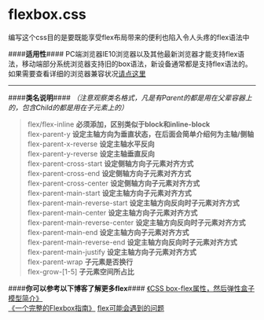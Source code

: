 # flexbox.css

编写这个css目的是要既能享受flex布局带来的便利也陷入令人头疼的flex语法中

####**适用性**####
PC端浏览器IE10浏览器以及其他最新浏览器才能支持flex语法，移动端部分系统浏览器支持旧的box语法，新设备通常都是支持flex语法的。如果需要查看详细的浏览器兼容状况[请点这里][1]


----------


####**类名说明**####
*（注意观察类名格式，凡是有Parent的都是用在父辈容器上的，包含Child的都是用在子元素上的）*
 > flex/flex-inline **必须添加，区别类似于block和inline-block** <br>
 > flex-parent-y **设定主轴方向为垂直状态，在后面会简单介绍何为主轴/侧轴** <br>
 > flex-parent-x-reverse **设定主轴水平反向** <br>
 > flex-parent-y-reverse **设定主轴垂直反向** <br>
 > flex-parent-cross-start **设定侧轴方向子元素对齐方式** <br>
 > flex-parent-cross-end **设定侧轴方向子元素对齐方式** <br>
 > flex-parent-cross-center **设定侧轴方向子元素对齐方式** <br>
 > flex-parent-main-start **设定主轴方向子元素对齐方式** <br>
 > flex-parent-main-reverse-start **设定主轴方向反向时子元素对齐方式** <br>
 > flex-parent-main-center **设定主轴方向子元素对齐方式** <br>
 > flex-parent-main-reverse-center **设定主轴方向反向时子元素对齐方式** <br>
 > flex-parent-main-end **设定主轴方向子元素对齐方式** <br>
 > flex-parent-main-reverse-end **设定主轴方向反向时子元素对齐方式** <br>
 > flex-parent-main-justify **设定主轴方向子元素对齐方式** <br>
 > flex-parent-wrap **子元素是否换行** <br>
 > flex-grow-[1-5] **子元素空间所占比** <br>

####**你可以参考以下博客了解更多flex**####
[《CSS box-flex属性，然后弹性盒子模型简介》][2] <br>
[《一个完整的Flexbox指南》][3]
[flex可能会遇到的问题][4]

  
  
  
  


  [1]: http://caniuse.com/#feat=flexbox
  [2]: http://www.zhangxinxu.com/wordpress/2010/12/css-box-flex%E5%B1%9E%E6%80%A7%EF%BC%8C%E7%84%B6%E5%90%8E%E5%BC%B9%E6%80%A7%E7%9B%92%E5%AD%90%E6%A8%A1%E5%9E%8B%E7%AE%80%E4%BB%8B/
  [3]: http://www.w3cplus.com/css3/a-guide-to-flexbox.html
  [4]: http://stackoverflow.com/questions/14962468/flexbox-and-vertical-scroll-in-a-full-height-app-using-newer-flexbox-api/14964944#14964944